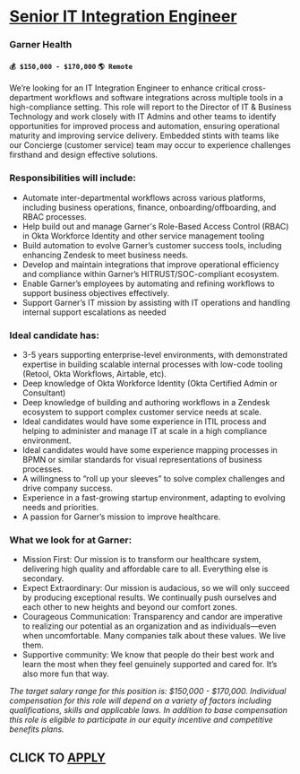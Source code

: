 # [Senior IT Integration Engineer](https://www.remotewlb.com/apply/senior-it-integration-engineer)  
### Garner Health  
#### `💰 $150,000 - $170,000` `🌎 Remote`  

We’re looking for an IT Integration Engineer to enhance critical cross-department workflows and software integrations across multiple tools in a high-compliance setting. This role will report to the Director of IT & Business Technology and work closely with IT Admins and other teams to identify opportunities for improved process and automation, ensuring operational maturity and improving service delivery. Embedded stints with teams like our Concierge (customer service) team may occur to experience challenges firsthand and design effective solutions.

### Responsibilities will include:

  * Automate inter-departmental workflows across various platforms, including business operations, finance, onboarding/offboarding, and RBAC processes.
  * Help build out and manage Garner's Role-Based Access Control (RBAC) in Okta Workforce Identity and other service management tooling
  * Build automation to evolve Garner’s customer success tools, including enhancing Zendesk to meet business needs.
  * Develop and maintain integrations that improve operational efficiency and compliance within Garner’s HITRUST/SOC-compliant ecosystem.
  * Enable Garner’s employees by automating and refining workflows to support business objectives effectively.
  * Support Garner’s IT mission by assisting with IT operations and handling internal support escalations as needed

### Ideal candidate has:

  * 3-5 years supporting enterprise-level environments, with demonstrated expertise in building scalable internal processes with low-code tooling (Retool, Okta Workflows, Airtable, etc).
  * Deep knowledge of Okta Workforce Identity (Okta Certified Admin or Consultant)
  * Deep knowledge of building and authoring workflows in a Zendesk ecosystem to support complex customer service needs at scale.
  * Ideal candidates would have some experience in ITIL process and helping to administer and manage IT at scale in a high compliance environment.
  * Ideal candidates would have some experience mapping processes in BPMN or similar standards for visual representations of business processes.
  * A willingness to “roll up your sleeves” to solve complex challenges and drive company success.
  * Experience in a fast-growing startup environment, adapting to evolving needs and priorities.
  * A passion for Garner’s mission to improve healthcare.

### What we look for at Garner:

  * Mission First: Our mission is to transform our healthcare system, delivering high quality and affordable care to all. Everything else is secondary.
  * Expect Extraordinary: Our mission is audacious, so we will only succeed by producing exceptional results. We continually push ourselves and each other to new heights and beyond our comfort zones.
  * Courageous Communication: Transparency and candor are imperative to realizing our potential as an organization and as individuals—even when uncomfortable. Many companies talk about these values. We live them. 
  * Supportive community: We know that people do their best work and learn the most when they feel genuinely supported and cared for. It’s also more fun that way. 

_The target salary range for this position is: $150,000 - $170,000. Individual compensation for this role will depend on a variety of factors including qualifications, skills and applicable laws. In addition to base compensation this role is eligible to participate in our equity incentive and competitive benefits plans._

  
## CLICK TO [APPLY](https://www.remotewlb.com/apply/senior-it-integration-engineer)

